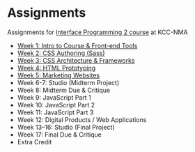 # Assignments
Assignments for [Interface Programming 2 course](https://github.com/kcc-nma-art258) at KCC-NMA

- [Week 1: Intro to Course & Front-end Tools](week-1/README.md)
- [Week 2: CSS Authoring (Sass)](week-2/README.md)
- [Week 3: CSS Architecture & Frameworks](week-3/README.md)
- [Week 4: HTML Prototyping](week-4/README.md)
- [Week 5: Marketing Websites](week-5/README.md)
- Week 6-7: Studio (Midterm Project)
- Week 8: Midterm Due & Critique
- Week 9: JavaScript Part 1
- Week 10: JavaScript Part 2
- Week 11: JavaScript Part 3
- Week 12: Digital Products / Web Applications
- Week 13–16: Studio (Final Project)
- Week 17: Final Due & Critique
- Extra Credit
